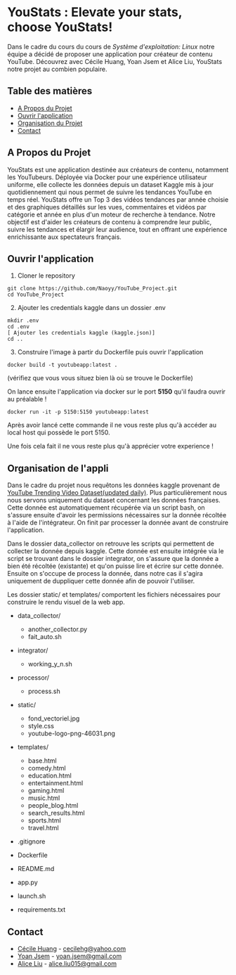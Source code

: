 # YouStats : Elevate your stats, choose YouStats!

Dans le cadre du cours du cours de *Système d'exploitation: Linux* notre équipe a décidé de proposer une application pour créateur de contenu YouTube. Découvrez avec Cécile Huang, Yoan Jsem et Alice Liu, YouStats notre projet au combien populaire.

## Table des matières

* [A Propos du Projet](#a-propos-du-projet)
* [Ouvrir l'application](#ouvrir-l-application)
* [Organisation du Projet](#organisation-du-projet)
* [Contact](#contact)

## A Propos du Projet
YouStats est une application destinée aux créateurs de contenu, notamment les YouTubeurs. Déployée via Docker pour une expérience utilisateur uniforme, elle collecte les données depuis un dataset Kaggle mis à jour quotidiennement qui nous permet de suivre les tendances YouTube en temps réel. YouStats offre un Top 3 des vidéos tendances par année choisie et des graphiques détaillés sur les vues, commentaires et vidéos par catégorie et année en plus d'un moteur de recherche à tendance. Notre objectif est d'aider les créateurs de contenu à comprendre leur public, suivre les tendances et élargir leur audience, tout en offrant une expérience enrichissante aux spectateurs français.

<a name="a-propos-du-projet"></a>

## Ouvrir l'application
1. Cloner le repository
```
git clone https://github.com/Naoyy/YouTube_Project.git
cd YouTube_Project
```

2. Ajouter les credentials kaggle dans un dossier .env

```
mkdir .env
cd .env
[ Ajouter les credentials kaggle (kaggle.json)]
cd ..
```

3. Construire l'image à partir du Dockerfile puis ouvrir l'application
```
docker build -t youtubeapp:latest .
```
(vérifiez que vous vous situez bien là où se trouve le Dockerfile)

On lance ensuite l'application via docker sur le port **5150** qu'il faudra ouvrir au préalable !
```
docker run -it -p 5150:5150 youtubeapp:latest
```

Après avoir lancé cette commande il ne vous reste plus qu'à accéder au local host qui possède le port 5150.

Une fois cela fait il ne vous reste plus qu'à apprécier votre experience !
<a name="ouvrir-l-application"></a>

## Organisation de l'appli

Dans le cadre du projet nous requêtons les données kaggle provenant de [YouTube Trending Video Dataset(updated daily)](https://www.kaggle.com/datasets/rsrishav/youtube-trending-video-dataset). Plus particulièrement nous nous servons uniquement du dataset concernant les données françaises. Cette donnée est automatiquement récupérée via un script bash, on s'assure ensuite d'avoir les permissions nécessaires sur la donnée récoltée à l'aide de l'intégrateur. On finit par processer la donnée avant de construire l'application.

Dans le dossier data_collector on retrouve les scripts qui permettent de collecter la donnée depuis kaggle. Cette donnée est ensuite intégrée via le script se trouvant dans le dossier integrator, on s'assure que la donnée a bien été récoltée (existante) et qu'on puisse lire et écrire sur cette donnée. Ensuite on s'occupe de process la donnée, dans notre cas il s'agira uniquement de duppliquer cette donnée afin de pouvoir l'utiliser. 

Les dossier static/ et templates/ comportent les fichiers nécessaires pour construire le rendu visuel de la web app.

- data_collector/
    - another_collector.py
    - fait_auto.sh

- integrator/
    - working_y_n.sh

- processor/
    - process.sh

- static/
    - fond_vectoriel.jpg
    - style.css
    - youtube-logo-png-46031.png

- templates/
    - base.html
    - comedy.html
    - education.html
    - entertainment.html
    - gaming.html
    - music.html
    - people_blog.html
    - search_results.html
    - sports.html
    - travel.html

- .gitignore
- Dockerfile
- README.md
- app.py
- launch.sh
- requirements.txt

<a name="organisation-du-projet"></a>

## Contact

- [Cécile Huang](https://github.com/hg-cecile) - cecilehg@yahoo.com
- [Yoan Jsem](https://github.com/Naoyy) - yoan.jsem@gmail.com
- [Alice Liu](https://github.com/alice-l1) - alice.liu015@gmail.com
<a name="contact"></a>
